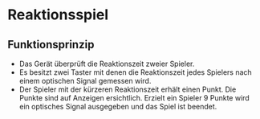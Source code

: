 # Reaktionsspiel

## Funktionsprinzip

* Das Gerät überprüft die Reaktionszeit zweier Spieler.
* Es besitzt zwei Taster mit denen die Reaktionszeit jedes Spielers nach einem optischen Signal gemessen wird. 
* Der Spieler mit der kürzeren Reaktionszeit erhält einen Punkt. Die Punkte sind auf Anzeigen ersichtlich. Erzielt ein Spieler 9 Punkte wird ein optisches Signal ausgegeben und das Spiel ist beendet.


